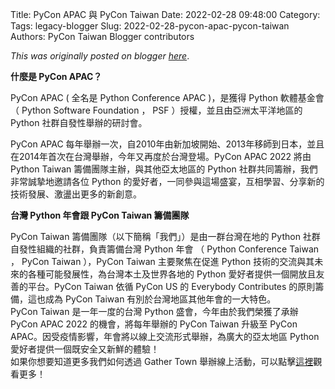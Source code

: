 Title: PyCon APAC 與 PyCon Taiwan
Date: 2022-02-28 09:48:00
Category:
Tags: legacy-blogger
Slug: 2022-02-28-pycon-apac-pycon-taiwan
Authors: PyCon Taiwan Blogger contributors

*This was originally posted on blogger [here](https://pycontw.blogspot.com/2022/02/pycon-apac-pycon-taiwan.html)*.

<!--more-->

**什麼是 PyCon APAC？**

PyCon APAC ( 全名是 Python Conference APAC )，是獲得 Python 軟體基金會 （ Python Software Foundation ， PSF ）授權，並且由亞洲太平洋地區的 Python 社群自發性舉辦的研討會。

PyCon APAC 每年舉辦一次，自2010年由新加坡開始、2013年移師到日本，並且在2014年首次在台灣舉辦，今年又再度於台灣登場。PyCon APAC 2022 將由 Python Taiwan 籌備團隊主辦，與其他亞太地區的 Python 社群共同籌辦，我們非常誠摯地邀請各位 Python 的愛好者，一同參與這場盛宴，互相學習、分享新的技術發展、激盪出更多的新創意。

**台灣 Python 年會跟 PyCon Taiwan 籌備團隊**

PyCon Taiwan 籌備團隊（以下簡稱「我們」）是由一群台灣在地的 Python 社群自發性組織的社群，負責籌備台灣 Python 年會 （ Python Conference Taiwan ， PyCon Taiwan ），PyCon Taiwan 主要聚焦在促進 Python 技術的交流與其未來的各種可能發展性，為台灣本土及世界各地的 Python 愛好者提供一個開放且友善的平台。PyCon Taiwan 依循 PyCon US 的 Everybody Contributes 的原則籌備，這也成為 PyCon Taiwan 有別於台灣地區其他年會的一大特色。  
PyCon Taiwan 是一年一度的台灣 Python 盛會，今年由於我們榮獲了承辦 PyCon APAC 2022 的機會，將每年舉辦的 PyCon Taiwan 升級至 PyCon APAC。因受疫情影響，年會將以線上交流形式舉辦，為廣大的亞太地區 Python 愛好者提供一個既安全又新鮮的體驗！  
如果你想要知道更多我們如何透過 Gather Town 舉辦線上活動，可以點擊[這裡](https://pycontw.blogspot.com/2022/01/how-pycon-taiwan-uses-gather-town-to.html)觀看更多！
